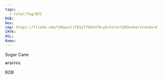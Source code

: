 ```yaml
---
tags:
  - Color/Tag/NTC
RGB:
Hex:
img: https://filedn.com/l0hpzxl1f01yT7GHxtF8cyk/Color%20Snake/standard_csv_to_svg/F9FFF6.svg
CMYK:
HSL:
Name:
---
```

Sugar Cane
```palette
#F9FFF6
```
RGB
